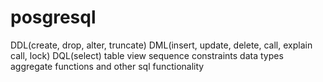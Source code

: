 # posgresql

DDL(create, drop, alter, truncate)
DML(insert, update, delete, call, explain call, lock)
DQL(select)
table
view
sequence
constraints
data types
aggregate functions
and other sql functionality

